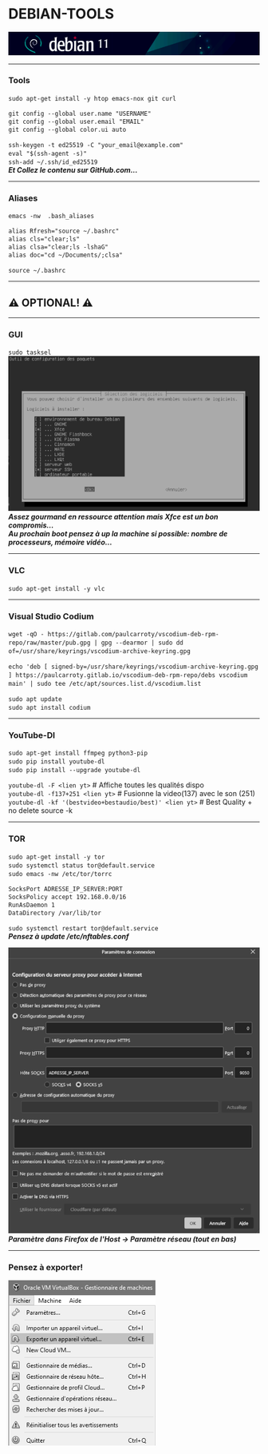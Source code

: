 #   DEBIAN-TOOLS
![screenshot0](IMG/debian-logo.png)  
___

###  Tools
`sudo apt-get install -y htop emacs-nox git curl`

    git config --global user.name "USERNAME"
    git config --global user.email "EMAIL"
    git config --global color.ui auto
`ssh-keygen -t ed25519 -C "your_email@example.com"`  
`eval "$(ssh-agent -s)"`  
`ssh-add ~/.ssh/id_ed25519`   
***Et Collez le contenu sur GitHub.com...***
___


###  Aliases
`emacs -nw  .bash_aliases`

    alias Rfresh="source ~/.bashrc"
    alias cls="clear;ls"
    alias clsa="clear;ls -lshaG"
    alias doc="cd ~/Documents/;clsa"
`source ~/.bashrc`
___

##  ⚠ OPTIONAL! ⚠
___
### GUI
`sudo tasksel`  
![screenshot00](IMG/08-debian-tools/00.png)  
***Assez gourmand en ressource attention mais Xfce est un bon compromis...***  
***Au prochain boot pensez à up la machine si possible: nombre de processeurs, mémoire vidéo...***
___

### VLC
`sudo apt-get install -y vlc`  
___

###  Visual Studio Codium
`wget -qO - https://gitlab.com/paulcarroty/vscodium-deb-rpm-repo/raw/master/pub.gpg | gpg --dearmor | sudo dd of=/usr/share/keyrings/vscodium-archive-keyring.gpg`  

`echo 'deb [ signed-by=/usr/share/keyrings/vscodium-archive-keyring.gpg ] https://paulcarroty.gitlab.io/vscodium-deb-rpm-repo/debs vscodium main' | sudo tee /etc/apt/sources.list.d/vscodium.list`  

`sudo apt update`  
`sudo apt install codium`  
___

###  YouTube-Dl
`sudo apt-get install ffmpeg python3-pip`  
`sudo pip install youtube-dl`  
`sudo pip install --upgrade youtube-dl`  

`youtube-dl -F <lien yt>` # Affiche toutes les qualités dispo  
`youtube-dl -f137+251 <lien yt>` # Fusionne la video(137) avec le son (251)  
`youtube-dl -kf '(bestvideo+bestaudio/best)' <lien yt>` # Best Quality + no delete source -k
___

###  TOR
`sudo apt-get install -y tor`  
`sudo systemctl status tor@default.service`  
`sudo emacs -nw /etc/tor/torrc`

    SocksPort ADRESSE_IP_SERVER:PORT
    SocksPolicy accept 192.168.0.0/16
    RunAsDaemon 1
    DataDirectory /var/lib/tor

`sudo systemctl restart tor@default.service`  
***Pensez à update /etc/nftables.conf***  

![screenshot01](IMG/08-debian-tools/01.png)  
***Paramètre dans Firefox de l'Host -> Paramètre réseau (tout en bas)***
___

###	Pensez à exporter!
![screenshot85](IMG/05-debian-install/85.png)